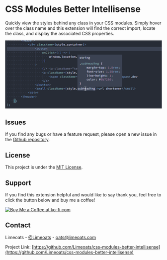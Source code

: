 # CSS Modules Better Intellisense

Quickly view the styles behind any class in your CSS modules. Simply hover over the class name and this extension will find the correct import, locate the class, and display the associated CSS properties.

![screenshot](images/screenshot.png)

## Issues

If you find any bugs or have a feature request, please open a new issue in the [Github repository](https://github.com/Limeoats/css-modules-better-intellisense/issues).

## License

This project is under the [MIT License](https://github.com/Limeoats/css-modules-better-intellisense/blob/main/LICENSE).

## Support

If you find this extension helpful and would like to say thank you, feel free to click the button below and buy me a coffee!

<a href='https://ko-fi.com/Q5Q8FGABI' target='_blank'><img height='36' style='border:0px;height:36px;' src='https://cdn.ko-fi.com/cdn/kofi2.png?v=3' border='0' alt='Buy Me a Coffee at ko-fi.com' /></a>

## Contact

Limeoats - [@Limeoats](https://twitter.com/limeoats) - oats@limeoats.com

Project Link: [https://github.com/Limeoats/css-modules-better-intellisense](https://github.com/Limeoats/css-modules-better-intellisense)
